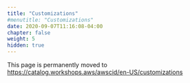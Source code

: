 ```yaml
---
title: "Customizations"
#menutitle: "Customizations"
date: 2020-09-07T11:16:08-04:00
chapter: false
weight: 5
hidden: true
---
```


This page is permanently moved to https://catalog.workshops.aws/awscid/en-US/customizations